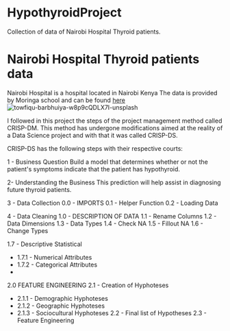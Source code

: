 # HypothyroidProject
Collection of data of Nairobi Hospital Thyroid patients.

# Nairobi Hospital Thyroid patients data

Nairobi Hospital is a hospital located in Nairobi Kenya 
The data is provided by Moringa school and can be found [here](http://bit.ly/hypothyroid_data)
![towfiqu-barbhuiya-w8p9cQDLX7I-unsplash](https://user-images.githubusercontent.com/107542719/173794984-1244aebd-0af5-474a-afe9-13c364849559.jpg)


I followed in this project the steps of the project management method called CRISP-DM. This method has undergone modifications aimed at the reality of a Data Science project and with that it was called CRISP-DS.

CRISP-DS has the following steps with their respective courts:

1 - Business Question
Build a model that determines whether or not the patient's symptoms indicate that the patient has hypothyroid.

2- Understanding the Business
This prediction will help assist in diagnosing future thyroid patients.

3 - Data Collection
0.0 - IMPORTS
0.1 - Helper Function
0.2 - Loading Data


4 - Data Cleaning
1.0 - DESCRIPTION OF DATA
1.1 - Rename Columns
1.2 - Data Dimensions
1.3 - Data Types
1.4 - Check NA
1.5 - Fillout NA
1.6 - Change Types

1.7 - Descriptive Statistical
- 1.7.1 - Numerical Attributes
- 1.7.2 - Categorical Attributes
- 
2.0 FEATURE ENGINEERING
2.1 - Creation of Hyphoteses
- 2.1.1 - Demographic Hyphoteses
- 2.1.2 - Geographic Hyphoteses
- 2.1.3 - Sociocultural Hyphoteses
2.2 - Final list of Hypotheses
2.3 - Feature Engineering
